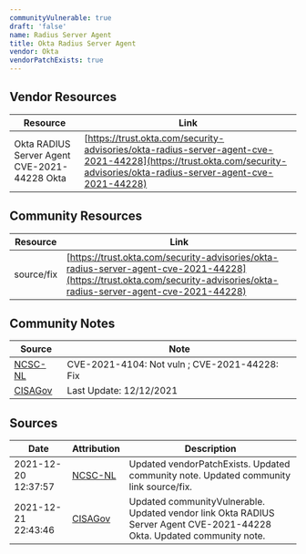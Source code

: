 ```yaml
---
communityVulnerable: true
draft: 'false'
name: Radius Server Agent
title: Okta Radius Server Agent
vendor: Okta
vendorPatchExists: true
---
```


## Vendor Resources
| Resource | Link |
| --- | --- |
| Okta RADIUS Server Agent CVE-2021-44228  Okta | [https://trust.okta.com/security-advisories/okta-radius-server-agent-cve-2021-44228](https://trust.okta.com/security-advisories/okta-radius-server-agent-cve-2021-44228) |

## Community Resources
| Resource | Link |
| --- | --- |
| source/fix | [https://trust.okta.com/security-advisories/okta-radius-server-agent-cve-2021-44228](https://trust.okta.com/security-advisories/okta-radius-server-agent-cve-2021-44228) |

## Community Notes
| Source | Note |
| --- | --- |
| [NCSC-NL](https://github.com/NCSC-NL/log4shell/blob/main/software/README.md) | CVE-2021-4104: Not vuln ; CVE-2021-44228: Fix </ul> |
| [CISAGov](https://raw.githubusercontent.com/cisagov/log4j-affected-db/develop/README.md) | Last Update: 12/12/2021 |

## Sources
| Date | Attribution | Description |
| --- | --- | --- |
| 2021-12-20 12:37:57 | [NCSC-NL](https://github.com/NCSC-NL/log4shell/blob/main/software/README.md) | Updated vendorPatchExists. Updated community note. Updated community link source/fix.  |
| 2021-12-21 22:43:46 | [CISAGov](https://raw.githubusercontent.com/cisagov/log4j-affected-db/develop/README.md) | Updated communityVulnerable. Updated vendor link Okta RADIUS Server Agent CVE-2021-44228  Okta. Updated community note.  |
